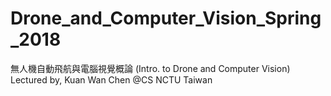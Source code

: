 # Drone_and_Computer_Vision_Spring_2018
無人機自動飛航與電腦視覺概論 (Intro. to Drone and Computer Vision) Lectured by, Kuan Wan Chen @CS NCTU Taiwan
